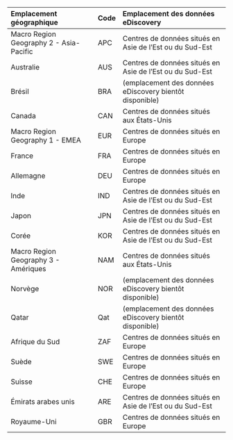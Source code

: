 
|  Emplacement géographique                          |  Code  |  Emplacement des données eDiscovery        |
|:---------------------------------------|:-------|:---------------------------------|
|Macro Region Geography 2 - Asia-Pacific |APC     |Centres de données situés en Asie de l’Est ou du Sud-Est|
|Australie                               |AUS     |Centres de données situés en Asie de l’Est ou du Sud-Est|
|Brésil                                  |BRA     |(emplacement des données eDiscovery bientôt disponible)|
|Canada                                  |CAN     |Centres de données situés aux États-Unis                    |
|Macro Region Geography 1 - EMEA         |EUR     |Centres de données situés en Europe                |
|France                                  |FRA     |Centres de données situés en Europe                |
|Allemagne                                 |DEU     |Centres de données situés en Europe                |
|Inde                                   |IND     |Centres de données situés en Asie de l’Est ou du Sud-Est|
|Japon                                   |JPN     |Centres de données situés en Asie de l’Est ou du Sud-Est|
|Corée                                   |KOR     |Centres de données situés en Asie de l’Est ou du Sud-Est|
|Macro Region Geography 3 - Amériques     |NAM     |Centres de données situés aux États-Unis                    |
|Norvège                                  |NOR     |(emplacement des données eDiscovery bientôt disponible)|
|Qatar                                   |Qat     |(emplacement des données eDiscovery bientôt disponible)|
|Afrique du Sud                            |ZAF     |Centres de données situés en Europe                |
|Suède                                  |SWE     |Centres de données situés en Europe                |
|Suisse                             |CHE     |Centres de données situés en Europe                |
|Émirats arabes unis                    |ARE     |Centres de données situés en Asie de l’Est ou du Sud-Est|
|Royaume-Uni                          |GBR     |Centres de données situés en Europe                |
